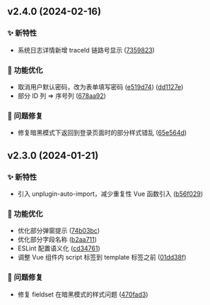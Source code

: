 ## v2.4.0 (2024-02-16)

### ✨ 新特性

* 系统日志详情新增 traceId 链路号显示 ([7359823](https://github.com/Charles7c/continew-admin-ui/commit/735982373a13889340970623bce544dafc574cdb))

### 💎 功能优化

- 取消用户默认密码，改为表单填写密码 ([e519d74](https://github.com/Charles7c/continew-admin-ui/commit/e519d746c92596d0b4a568aef26218b8c4c1e4f4)) ([dd1127e](https://github.com/Charles7c/continew-admin-ui/commit/dd1127e2b8ddfad70e67fca5502505fb269236cc))
- 部分 ID 列 => 序号列 ([678aa92](https://github.com/Charles7c/continew-admin-ui/commit/678aa92457dc172a300e78e9523ab0fe50715947))

### 🐛 问题修复

- 修复暗黑模式下返回到登录页面时的部分样式错乱 ([65e564d](https://github.com/Charles7c/continew-admin-ui/commit/65e564dc67c06a18bc543d032d430718ae620cb9))

## v2.3.0 (2024-01-21)

### ✨ 新特性

* 引入 unplugin-auto-import，减少重复性 Vue 函数引入 ([b56f029](https://github.com/Charles7c/continew-admin-ui/commit/b56f029e680dc86f8bba174d80ef90ed11f9f25c))

### 💎 功能优化

- 优化部分弹窗提示 ([74b03bc](https://github.com/Charles7c/continew-admin-ui/commit/74b03bc3f62e90e987ff9b1a72fedaa903f85b1e))
- 优化部分字段名称 ([b2aa711](https://github.com/Charles7c/continew-admin-ui/commit/b2aa7114bca66c7c9ab9e71a7f757390cf2a4e54))
- ESLint 配置语义化 ([cd34761](https://github.com/Charles7c/continew-admin-ui/commit/cd3476107ef69f0889473abee416db3ad29701e7))
- 调整 Vue 组件内 script 标签到 template 标签之前 ([01dd38f](https://github.com/Charles7c/continew-admin-ui/commit/01dd38f8abccf5d88d8cd0d73df438f3389de7f7))

### 🐛 问题修复

- 修复 fieldset 在暗黑模式的样式问题 ([470fad3](https://github.com/Charles7c/continew-admin-ui/commit/470fad3a0bfd3fbd343252a49078b28b779d1be5))
